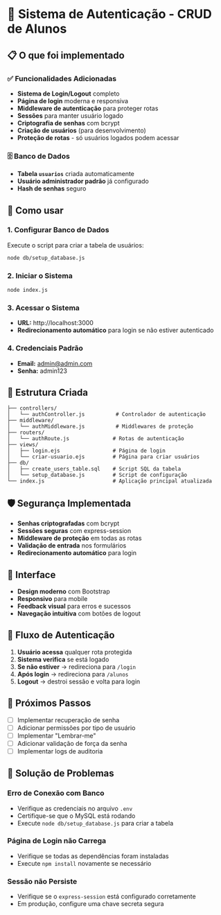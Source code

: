 # 🔐 Sistema de Autenticação - CRUD de Alunos

## 📋 O que foi implementado

### ✅ Funcionalidades Adicionadas
- **Sistema de Login/Logout** completo
- **Página de login** moderna e responsiva
- **Middleware de autenticação** para proteger rotas
- **Sessões** para manter usuário logado
- **Criptografia de senhas** com bcrypt
- **Criação de usuários** (para desenvolvimento)
- **Proteção de rotas** - só usuários logados podem acessar

### 🗄️ Banco de Dados
- **Tabela `usuarios`** criada automaticamente
- **Usuário administrador padrão** já configurado
- **Hash de senhas** seguro

## 🚀 Como usar

### 1. Configurar Banco de Dados
Execute o script para criar a tabela de usuários:
```bash
node db/setup_database.js
```

### 2. Iniciar o Sistema
```bash
node index.js
```

### 3. Acessar o Sistema
- **URL:** http://localhost:3000
- **Redirecionamento automático** para login se não estiver autenticado

### 4. Credenciais Padrão
- **Email:** admin@admin.com
- **Senha:** admin123

## 🔧 Estrutura Criada

```
├── controllers/
│   └── authController.js          # Controlador de autenticação
├── middleware/
│   └── authMiddleware.js          # Middlewares de proteção
├── routers/
│   └── authRoute.js              # Rotas de autenticação
├── views/
│   ├── login.ejs                 # Página de login
│   └── criar-usuario.ejs         # Página para criar usuários
├── db/
│   ├── create_users_table.sql    # Script SQL da tabela
│   └── setup_database.js         # Script de configuração
└── index.js                      # Aplicação principal atualizada
```

## 🛡️ Segurança Implementada

- **Senhas criptografadas** com bcrypt
- **Sessões seguras** com express-session
- **Middleware de proteção** em todas as rotas
- **Validação de entrada** nos formulários
- **Redirecionamento automático** para login

## 📱 Interface

- **Design moderno** com Bootstrap
- **Responsivo** para mobile
- **Feedback visual** para erros e sucessos
- **Navegação intuitiva** com botões de logout

## 🔄 Fluxo de Autenticação

1. **Usuário acessa** qualquer rota protegida
2. **Sistema verifica** se está logado
3. **Se não estiver** → redireciona para `/login`
4. **Após login** → redireciona para `/alunos`
5. **Logout** → destroi sessão e volta para login

## 🎯 Próximos Passos

- [ ] Implementar recuperação de senha
- [ ] Adicionar permissões por tipo de usuário
- [ ] Implementar "Lembrar-me"
- [ ] Adicionar validação de força da senha
- [ ] Implementar logs de auditoria

## 🐛 Solução de Problemas

### Erro de Conexão com Banco
- Verifique as credenciais no arquivo `.env`
- Certifique-se que o MySQL está rodando
- Execute `node db/setup_database.js` para criar a tabela

### Página de Login não Carrega
- Verifique se todas as dependências foram instaladas
- Execute `npm install` novamente se necessário

### Sessão não Persiste
- Verifique se o `express-session` está configurado corretamente
- Em produção, configure uma chave secreta segura

